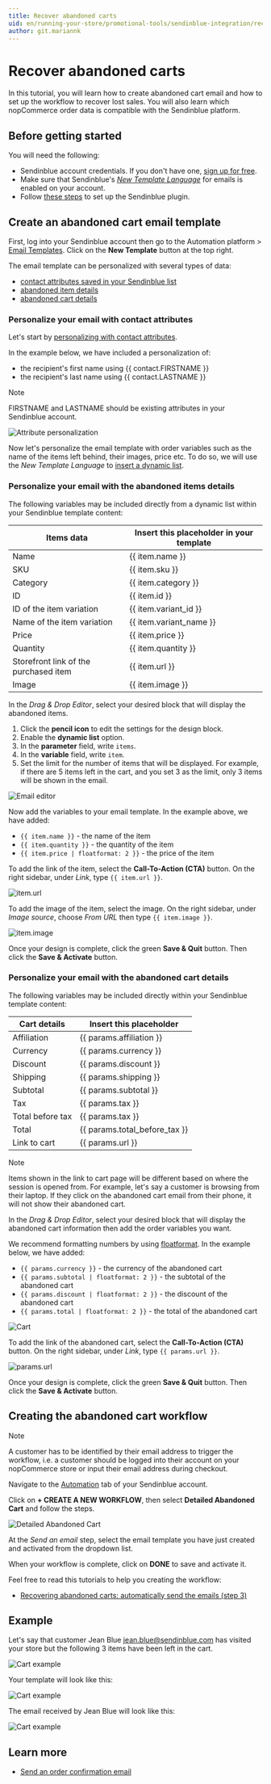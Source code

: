 ```yaml
---
title: Recover abandoned carts
uid: en/running-your-store/promotional-tools/sendinblue-integration/recover-abandoned-carts
author: git.mariannk
---
```


# Recover abandoned carts

In this tutorial, you will learn how to create abandoned cart email and how to set up the workflow to recover lost sales. You will also learn which nopCommerce order data is compatible with the Sendinblue platform.

## Before getting started

You will need the following:
* Sendinblue account credentials. If you don't have one, [sign up for free](https://app.sendinblue.com/account/register/?utm_source=nopcommerce_plugin&utm_medium=plugin&utm_campaign=module_link). 
* Make sure that Sendinblue's [*New Template Language*](https://help.sendinblue.com/hc/en-us/articles/360000659260?utm_source=nopcommerce_plugin&utm_medium=plugin&utm_campaign=module_link) for emails is enabled on your account.
* Follow [these steps](xref:en/running-your-store/promotional-tools/sendinblue-integration/set-up-sendinblue-plugin) to set up the Sendinblue plugin.

## Create an abandoned cart email template

First, log into your Sendinblue account then go to the Automation platform > [Email Templates](https://my.sendinblue.com/camp/lists/template?utm_source=nopcommerce_plugin&utm_medium=plugin&utm_campaign=module_link). Click on the **New Template** button at the top right.

The email template can be personalized with several types of data:

* [contact attributes saved in your Sendinblue list](#personalize-your-email-with-contact-attributes)
* [abandoned item details](#personalize-your-email-with-the-abandoned-items-details)
* [abandoned cart details](#personalize-your-email-with-the-abandoned-cart-details)

### Personalize your email with contact attributes

Let's start by [personalizing with contact attributes](https://help.sendinblue.com/hc/en-us/articles/360001008200?utm_source=nopcommerce_plugin&utm_medium=plugin&utm_campaign=module_link).

In the example below, we have included a personalization of:

* the recipient's first name using {{ contact.FIRSTNAME }}
* the recipient's last name using {{ contact.LASTNAME }}

> [!NOTE]
> FIRSTNAME and LASTNAME should be existing attributes in your Sendinblue account.

![Attribute personalization](_static/recover-abandoned-carts/attribute-personalization.gif)

Now let's personalize the email template with order variables such as the name of the items left behind, their images, price etc. To do so, we will use the *New Template Language* to [insert a dynamic list](https://help.sendinblue.com/hc/en-us/articles/360000887379-Inserting-a-dynamic-list-in-the-Drag-Drop-editor-NEW-?utm_source=nopcommerce_plugin&utm_medium=plugin&utm_campaign=module_link).

### Personalize your email with the abandoned items details

The following variables may be included directly from a dynamic list within your Sendinblue template content:

| Items data | Insert this placeholder in your template |
| ------------- | ------------- |
| Name | {{ item.name }} |
| SKU | {{ item.sku }} |
| Category | {{ item.category }} |
| ID | {{ item.id }} |
| ID of the item variation | {{ item.variant_id }} |
| Name of the item variation | {{ item.variant_name }} |
| Price | {{ item.price }} |
| Quantity | {{ item.quantity }} |
| Storefront link of the purchased item | {{ item.url }} |
| Image | {{ item.image }} |

In the *Drag & Drop Editor*, select your desired block that will display the abandoned items.

1. Click the **pencil icon** to edit the settings for the design block.
1. Enable the **dynamic list** option.
1. In the **parameter** field, write `items`.
1. In the **variable** field, write `item`.
1. Set the limit for the number of items that will be displayed. For example, if there are 5 items left in the cart, and you set 3 as the limit, only 3 items will be shown in the email.

![Email editor](_static/recover-abandoned-carts/items.jpg)

Now add the variables to your email template. In the example above, we have added:
* `{{ item.name }}` - the name of the item
* `{{ item.quantity }}` - the quantity of the item
* `{{ item.price | floatformat: 2 }}` - the price of the item

To add the link of the item, select the **Call-To-Action (CTA)** button. On the right sidebar, under *Link*, type `{{ item.url }}`.

![item.url](_static/recover-abandoned-carts/item-url.jpg)

To add the image of the item, select the image. On the right sidebar, under *Image source*, choose *From URL* then type `{{ item.image }}`.

![item.image](_static/recover-abandoned-carts/item-image.jpg)

Once your design is complete, click the green **Save & Quit** button. Then click the **Save & Activate** button.

### Personalize your email with the abandoned cart details

The following variables may be included directly within your Sendinblue template content:

| Cart details | Insert this placeholder |
| ------------- | ------------- |
| Affiliation | {{ params.affiliation }} |
| Currency | {{ params.currency }} |
| Discount | {{ params.discount }} |
| Shipping | {{ params.shipping }} |
| Subtotal | {{ params.subtotal }} |
| Tax | {{ params.tax }} |
| Total before tax | {{ params.tax }} |
| Total | {{ params.total_before_tax }} |
| Link to cart | {{ params.url }} |

> [!NOTE]
> Items shown in the link to cart page will be different based on where the session is opened from. For example, let's say a customer is browsing from their laptop. If they click on the abandoned cart email from their phone, it will not show their abandoned cart.

In the *Drag & Drop Editor*, select your desired block that will display the abandoned cart information then add the order variables you want.

We recommend formatting numbers by using [floatformat](https://help.sendinblue.com/hc/en-us/articles/360000268730?utm_source=nopcommerce_plugin&utm_medium=plugin&utm_campaign=module_link#numbers). In the example below, we have added:

* `{{ params.currency }}` - the currency of the abandoned cart
* `{{ params.subtotal | floatformat: 2 }}` - the subtotal of the abandoned cart
* `{{ params.discount | floatformat: 2 }}` - the discount of the abandoned cart
* `{{ params.total | floatformat: 2 }}` - the total of the abandoned cart

![Cart](_static/recover-abandoned-carts/cart.jpg)

To add the link of the abandoned cart, select the **Call-To-Action (CTA)** button. On the right sidebar, under *Link*, type `{{ params.url }}`.

![params.url](_static/recover-abandoned-carts/url.jpg)

Once your design is complete, click the green **Save & Quit** button. Then click the **Save & Activate** button.


## Creating the abandoned cart workflow

> [!NOTE]
> A customer has to be identified by their email address to trigger the workflow, i.e. a customer should be logged into their account on your nopCommerce store or input their email address during checkout.

Navigate to the [Automation](https://automation.sendinblue.com/?utm_source=nopcommerce_plugin&utm_medium=plugin&utm_campaign=module_link) tab of your Sendinblue account.

Click on **+ CREATE A NEW WORKFLOW**, then select **Detailed Abandoned Cart** and follow the steps.

![Detailed Abandoned Cart](_static/recover-abandoned-carts/detailed-abandoned-cart.jpg)

At the *Send an email* step, select the email template you have just created and activated from the dropdown list.

When your workflow is complete, click on **DONE** to save and activate it.

Feel free to read this tutorials to help you creating the workflow: 
* [Recovering abandoned carts: automatically send the emails (step 3)](https://help.sendinblue.com/hc/en-us/articles/360002761299?utm_source=nopcommerce_plugin&utm_medium=plugin&utm_campaign=module_link)


## Example

Let's say that customer Jean Blue jean.blue@sendinblue.com has visited your store but the following 3 items have been left in the cart.

![Cart example](_static/recover-abandoned-carts/cart-example.jpg)

Your template will look like this:

![Cart example](_static/recover-abandoned-carts/template.jpg)

The email received by Jean Blue will look like this:

![Cart example](_static/recover-abandoned-carts/email.jpg)


## Learn more
* [Send an order confirmation email](xref:en/running-your-store/promotional-tools/sendinblue-integration/send-an-order-confirmation-email)